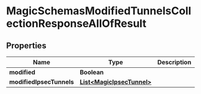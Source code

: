 

# MagicSchemasModifiedTunnelsCollectionResponseAllOfResult


## Properties

| Name | Type | Description | Notes |
|------------ | ------------- | ------------- | -------------|
|**modified** | **Boolean** |  |  [optional] |
|**modifiedIpsecTunnels** | [**List&lt;MagicIpsecTunnel&gt;**](MagicIpsecTunnel.md) |  |  [optional] |



